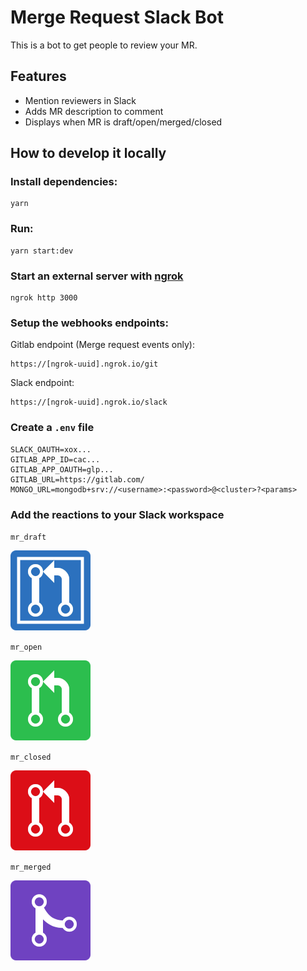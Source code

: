 # Merge Request Slack Bot

This is a bot to get people to review your MR.

## Features

- Mention reviewers in Slack
- Adds MR description to comment
- Displays when MR is draft/open/merged/closed

## How to develop it locally

### Install dependencies:

```
yarn
```

### Run:

```
yarn start:dev
```

### Start an external server with [ngrok](ngrok.com)

```
ngrok http 3000
```

### Setup the webhooks endpoints:

Gitlab endpoint (Merge request events only):

```
https://[ngrok-uuid].ngrok.io/git
```

Slack endpoint:

```
https://[ngrok-uuid].ngrok.io/slack
```

### Create a `.env` file

```
SLACK_OAUTH=xox...
GITLAB_APP_ID=cac...
GITLAB_APP_OAUTH=glp...
GITLAB_URL=https://gitlab.com/
MONGO_URL=mongodb+srv://<username>:<password>@<cluster>?<params>
```

### Add the reactions to your Slack workspace

`mr_draft`

![mr_draft](./images/mr_draft.png)

`mr_open`

![mr_open](./images/mr_open.png)

`mr_closed`

![mr_closed](./images/mr_closed.png)

`mr_merged`

![mr_merged](./images/mr_merged.png)
